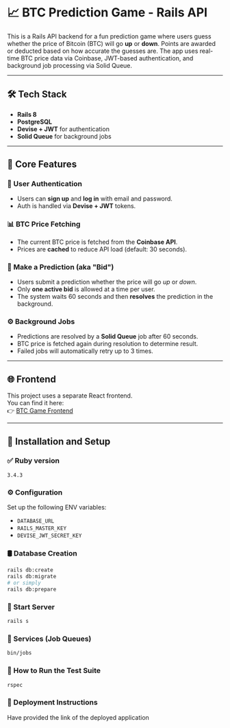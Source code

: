 # 📈 BTC Prediction Game - Rails API

This is a Rails API backend for a fun prediction game where users guess whether the price of Bitcoin (BTC) will go **up** or **down**. Points are awarded or deducted based on how accurate the guesses are. The app uses real-time BTC price data via Coinbase, JWT-based authentication, and background job processing via Solid Queue.

---

## 🛠️ Tech Stack

- **Rails 8**  
- **PostgreSQL**  
- **Devise + JWT** for authentication  
- **Solid Queue** for background jobs  

---

## 🧠 Core Features

### 🔐 User Authentication
- Users can **sign up** and **log in** with email and password.
- Auth is handled via **Devise + JWT** tokens.

### 📊 BTC Price Fetching
- The current BTC price is fetched from the **Coinbase API**.
- Prices are **cached** to reduce API load (default: 30 seconds).

### 🎯 Make a Prediction (aka "Bid")
- Users submit a prediction whether the price will go *up* or *down*.
- Only **one active bid** is allowed at a time per user.
- The system waits 60 seconds and then **resolves** the prediction in the background.

### ⚙️ Background Jobs
- Predictions are resolved by a **Solid Queue** job after 60 seconds.
- BTC price is fetched again during resolution to determine result.
- Failed jobs will automatically retry up to 3 times.

---

## 🌐 Frontend

This project uses a separate React frontend.  
You can find it here:  
👉 [BTC Game Frontend](https://github.com/pallavibanakar/btc_game)

---

## 🧩 Installation and Setup

### ✅ Ruby version  
```
3.4.3
```

### ⚙️ Configuration  
Set up the following ENV variables:
- `DATABASE_URL`  
- `RAILS_MASTER_KEY`  
- `DEVISE_JWT_SECRET_KEY`

### 🛢️ Database Creation  
```bash
rails db:create
rails db:migrate
# or simply
rails db:prepare
```

### 🚀 Start Server  
```bash
rails s
```

### 🧵 Services (Job Queues)  
```bash
bin/jobs
```

### 🧪 How to Run the Test Suite  
```bash
rspec
```

### 🚢 Deployment Instructions  
Have provided the link of the deployed application
